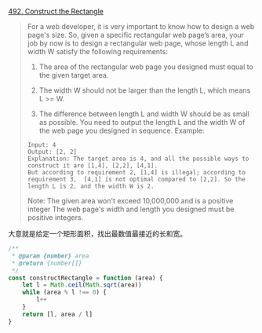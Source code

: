 [492. Construct the Rectangle](https://leetcode.com/problems/construct-the-rectangle/)

>For a web developer, it is very important to know how to design a web page's size. So, given a specific rectangular web page’s area, your job by now is to design a rectangular web page, whose length L and width W satisfy the following requirements:
>
>1. The area of the rectangular web page you designed must equal to the given target area.
>
>2. The width W should not be larger than the length L, which means L >= W.
>
>3. The difference between length L and width W should be as small as possible.
>You need to output the length L and the width W of the web page you designed in sequence.
>Example:
>```
>Input: 4
>Output: [2, 2]
>Explanation: The target area is 4, and all the possible ways to construct it are [1,4], [2,2], [4,1]. 
>But according to requirement 2, [1,4] is illegal; according to requirement 3,  [4,1] is not optimal compared to [2,2]. So the length L is 2, and the width W is 2.
>```
>Note:
>The given area won't exceed 10,000,000 and is a positive integer
>The web page's width and length you designed must be positive integers.


大意就是给定一个矩形面积，找出最数值最接近的长和宽。
```js
/**
 * @param {number} area
 * @return {number[]}
 */
const constructRectangle = function (area) {
    let l = Math.ceil(Math.sqrt(area))
    while (area % l !== 0) {
        l++
    }
    return [l, area / l]
}
```

